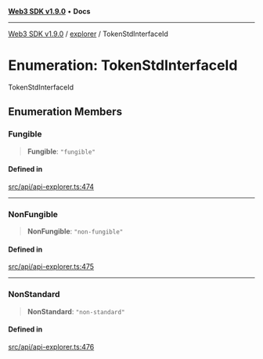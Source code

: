 [**Web3 SDK v1.9.0**](../../../README.md) • **Docs**

***

[Web3 SDK v1.9.0](../../../globals.md) / [explorer](../README.md) / TokenStdInterfaceId

# Enumeration: TokenStdInterfaceId

TokenStdInterfaceId

## Enumeration Members

### Fungible

> **Fungible**: `"fungible"`

#### Defined in

[src/api/api-explorer.ts:474](https://github.com/Mystic-Nayy/alephium-web3/blob/c1afd789a197ce5fe21f08c2965942090157c33d/packages/web3/src/api/api-explorer.ts#L474)

***

### NonFungible

> **NonFungible**: `"non-fungible"`

#### Defined in

[src/api/api-explorer.ts:475](https://github.com/Mystic-Nayy/alephium-web3/blob/c1afd789a197ce5fe21f08c2965942090157c33d/packages/web3/src/api/api-explorer.ts#L475)

***

### NonStandard

> **NonStandard**: `"non-standard"`

#### Defined in

[src/api/api-explorer.ts:476](https://github.com/Mystic-Nayy/alephium-web3/blob/c1afd789a197ce5fe21f08c2965942090157c33d/packages/web3/src/api/api-explorer.ts#L476)
